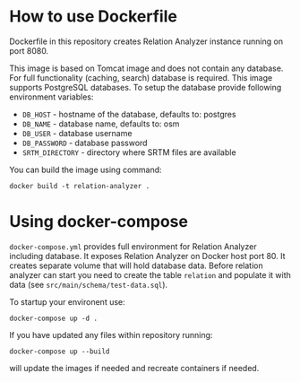 # How to use Dockerfile

Dockerfile in this repository creates Relation Analyzer instance running on port
8080.

This image is based on Tomcat image and does not contain any database. For full
functionality (caching, search) database is required. This image supports
PostgreSQL databases. To setup the database provide following environment
variables:
* `DB_HOST` - hostname of the database, defaults to: postgres
* `DB_NAME` - database name, defaults to: osm
* `DB_USER` - database username
* `DB_PASSWORD` - database password
* `SRTM_DIRECTORY` - directory where SRTM files are available


You can build the image using command:
```
docker build -t relation-analyzer .
```

# Using docker-compose
`docker-compose.yml` provides full environment for Relation Analyzer including
database. It exposes Relation Analyzer on Docker host port 80. It creates
separate volume that will hold database data. Before relation analyzer can
start you need to create the table `relation` and populate it with data (see
`src/main/schema/test-data.sql`).

To startup your environent use:
```
docker-compose up -d .
```

If you have updated any files within repository running:
```
docker-compose up --build
```
will update the images if needed and recreate containers if needed.

